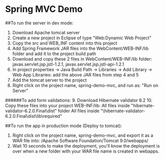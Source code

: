 # Spring MVC Demo

##To run the server in dev mode:
1. Download Apache tomcat server
2. Create a new project in Eclipse of type "Web:Dynamic Web Project"
3. Copy the src and WEB_INF content into this project
4. Add Spring Framework JAR files into the WebContent/WEB-INF/lib folder and add it to the project build path
5. Download and copy these 2 files in WebContent/WEB-INF/lib folder: javax.servlet.jsp.jstl-1.2.1, javax.servlet.jsp.jstl-api-1.2.1
6. In project properties -> Java Build Path -> Libraries -> Add Library -> Web App Libraries: add the above JAR files from step 4 and 5
7. Add the tomcat server to the project
8. Right click on the project name, spring-demo-mvc, and run as: "Run on Server" 

######To add form validations:
9. Download Hibernate validator 6.2 
10. Copy these files into your project WEB-INF/lib:
    All files inside "hibernate-validator-6.2.0.Final\dist" folder
    All files inside "\hibernate-validator-6.2.0.Final\dist\lib\required"


##To run the app in production mode (Deploy to tomcat):
1. Right click on the project name, spring-demo-mvc, and export it as a WAR file into: /Apache Software Foundation/Tomcat 9.0/webapps/ 
2. Wait 10 seconds to make the deployment, you'll know the deployment is over when a new folder with your WAR file name is created in webapps.

